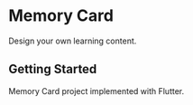 # Memory Card

Design your own learning content.

## Getting Started

Memory Card project implemented with Flutter.


